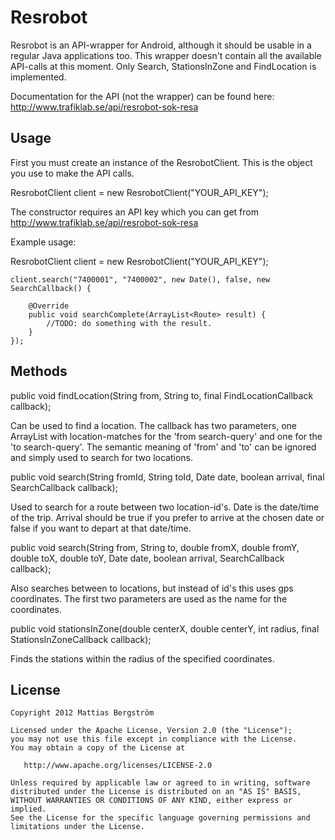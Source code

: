 Resrobot
========

Resrobot is an API-wrapper for Android, although it should be usable in a regular Java applications too. This wrapper doesn't contain all the available API-calls at this moment. Only Search, StationsInZone and FindLocation is implemented.

Documentation for the API (not the wrapper) can be found here: http://www.trafiklab.se/api/resrobot-sok-resa


Usage
-----

First you must create an instance of the ResrobotClient. This is the object you use to make the API calls. 

ResrobotClient client = new ResrobotClient("YOUR_API_KEY");

The constructor requires an API key which you can get from http://www.trafiklab.se/api/resrobot-sok-resa

Example usage:

ResrobotClient client = new ResrobotClient("YOUR_API_KEY");

	client.search("7400001", "7400002", new Date(), false, new SearchCallback() {

		@Override
		public void searchComplete(ArrayList<Route> result) {
			//TODO: do something with the result.
		}
	});

Methods
-------

public void findLocation(String from, String to, final FindLocationCallback callback);

Can be used to find a location. The callback has two parameters, one ArrayList with location-matches for the 'from search-query' and one for the 'to search-query'. The semantic meaning of 'from' and 'to' can be ignored and simply used to search for two locations. 

public void search(String fromId, String toId, Date date, boolean arrival, final SearchCallback callback);

Used to search for a route between two location-id's. Date is the date/time of the trip. Arrival should be true if you prefer to arrive at the chosen date or false if you want to depart at that date/time.

public void search(String from, String to, double fromX, double fromY, double toX, double toY, Date date, boolean arrival, SearchCallback callback);

Also searches between to locations, but instead of id's this uses gps coordinates. The first two parameters are used as the name for the coordinates.

public void stationsInZone(double centerX, double centerY, int radius, final StationsInZoneCallback callback);

Finds the stations within the radius of the specified coordinates.

License
-------

    Copyright 2012 Mattias Bergström

    Licensed under the Apache License, Version 2.0 (the "License");
    you may not use this file except in compliance with the License.
    You may obtain a copy of the License at

       http://www.apache.org/licenses/LICENSE-2.0

    Unless required by applicable law or agreed to in writing, software
    distributed under the License is distributed on an "AS IS" BASIS,
    WITHOUT WARRANTIES OR CONDITIONS OF ANY KIND, either express or implied.
    See the License for the specific language governing permissions and
    limitations under the License.

